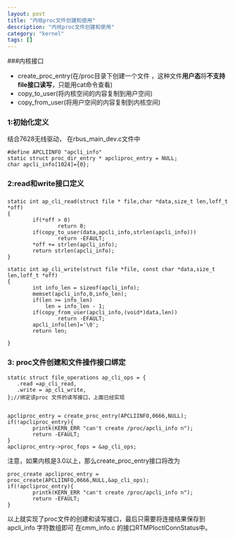 ```yaml
---
layout: post
title: "内核proc文件创建和使用"
description: "内核proc文件创建和使用"
category: "kernel"
tags: []
---
```




###内核接口

* create\_proc_entry(在/proc目录下创建一个文件 ，这种文件**用户态**将**不支持file接口读写**，只能用cat命令查看)
* copy\_to_user(将内核空间的内容复制到用户空间)
* copy\_from_user(将用户空间的内容复制到内核空间)

### 1:初始化定义
结合7628无线驱动，
在rbus\_main_dev.c文件中

	#define APCLIINFO "apcli_info"
	static struct proc_dir_entry * apcliproc_entry = NULL;
	char apcli_info[1024]={0};

### 2:read和write接口定义

###
	static int ap_cli_read(struct file * file,char *data,size_t len,loff_t *off)
	{
	        if(*off > 0)
	                return 0;
	        if(copy_to_user(data,apcli_info,strlen(apcli_info)))
	                return -EFAULT;
	        *off += strlen(apcli_info);
	        return strlen(apcli_info);
	}
	
	static int ap_cli_write(struct file *file, const char *data,size_t len,loff_t *off)
	{
			int info_len = sizeof(apcli_info);
			memset(apcli_info,0,info_len);
			if(len >= info_len)
				len = info_len - 1;
	        if(copy_from_user(apcli_info,(void*)data,len))
	                return -EFAULT;
	        apcli_info[len]='\0';
	        return len;
	
	}
###

### 3: proc文件创建和文件操作接口绑定

	static struct file_operations ap_cli_ops = {
       .read =ap_cli_read,
       .write = ap_cli_write,
	};//绑定该proc 文件的读写接口，上面已经实现
	
	
	apcliproc_entry = create_proc_entry(APCLIINFO,0666,NULL);
    if(!apcliproc_entry){
            printk(KERN_ERR "can't create /proc/apcli_info n");
            return -EFAULT;
    }
    apcliproc_entry->proc_fops = &ap_cli_ops;
	

注意，如果内核是3.0以上，那么create_proc_entry接口将改为

	proc_create apcliproc_entry = proc_create(APCLIINFO,0666,NULL,&ap_cli_ops);
    if(!apcliproc_entry){
            printk(KERN_ERR "can't create /proc/apcli_info n");
            return -EFAULT;
    }

以上就实现了proc文件的创建和读写接口，最后只需要将连接结果保存到apcli\_info 字符数组即可
在cmm\_info.c 的接口RTMPIoctlConnStatus中。